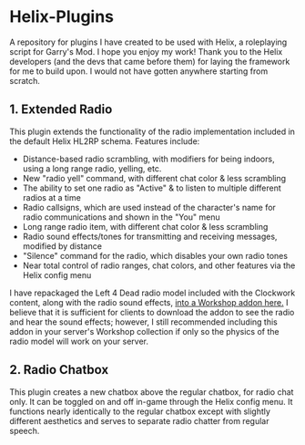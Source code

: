 # Helix-Plugins
A repository for plugins I have created to be used with Helix, a roleplaying script for Garry's Mod. I hope you enjoy my work! Thank you to the Helix developers (and the devs that came before them) for laying the framework for me to build upon. I would not have gotten anywhere starting from scratch.

## 1. Extended Radio

<p align="center">
  <src="https://github.com/fauxzor/Helix-Plugins/blob/master/extended_radio_short.png">
</p>

This plugin extends the functionality of the radio implementation included in the default Helix HL2RP schema. Features include:
- Distance-based radio scrambling, with modifiers for being indoors, using a long range radio, yelling, etc.
- New "radio yell" command, with different chat color & less scrambling
- The ability to set one radio as "Active" & to listen to multiple different radios at a time
- Radio callsigns, which are used instead of the character's name for radio communications and shown in the "You" menu
- Long range radio item, with different chat color & less scrambling
- Radio sound effects/tones for transmitting and receiving messages, modified by distance
- "Silence" command for the radio, which disables your own radio tones
- Near total control of radio ranges, chat colors, and other features via the Helix config menu

I have repackaged the Left 4 Dead radio model included with the Clockwork content, along with the radio sound effects, [into a Workshop addon here.](https://steamcommunity.com/sharedfiles/filedetails/?id=1866763987) I believe that it is sufficient for clients to download the addon to see the radio and hear the sound effects; however, I still recommended including this addon in your server's Workshop collection if only so the physics of the radio model will work on your server.

## 2. Radio Chatbox
This plugin creates a new chatbox above the regular chatbox, for radio chat only. It can be toggled on and off in-game through the Helix config menu. It functions nearly identically to the regular chatbox except with slightly different aesthetics and serves to separate radio chatter from regular speech.

